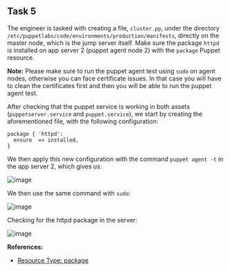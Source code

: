 ## Task 5

The engineer is tasked with creating a file, `cluster.pp`, under the directory `/etc/puppetlabs/code/environments/production/manifests`, directly on the master node, which is the jump server itself.
Make sure the package `httpd` is installed on app server 2 (puppet agent node 2) with the `package` Puppet resource.

**Note:** Please make sure to run the puppet agent test using `sudo` on agent nodes, otherwise you can face certificate issues. In that case you will have to clean the certificates first and then you will be able to run the puppet agent test.

After checking that the puppet service is working in both assets (`puppetserver.service` and `puppet.service`), we start by creating the aforementioned file, with the following configuration:

```
package { 'httpd':
  ensure  => installed,
}
```

We then apply this new configuration with the command `puppet agent -t` in the app server 2, which gives us:

![image](https://github.com/kmilach/kodekloud-engineer/assets/53876300/80e74f58-21a5-414f-8d4b-890e50ae8c70)

We then use the same command with `sudo`:

![image](https://github.com/kmilach/kodekloud-engineer/assets/53876300/7280a5d9-fce0-4f0d-96c8-d888209ed205)

Checking for the httpd package in the server:

![image](https://github.com/kmilach/kodekloud-engineer/assets/53876300/5575b813-fb70-4c41-8a3c-1381f4c326e6)

**References:**
- [Resource Type: package](https://www.puppet.com/docs/puppet/7/types/package.html#package-attribute-ensure)
